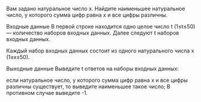 ﻿Вам задано натуральное число x. Найдите наименьшее натуральное число, у которого сумма цифр равна x и все цифры различны.

Входные данные
В первой строке находится одно целое число t (1≤t≤50) — количество наборов входных данных. Далее следуют t наборов входных данных.

Каждый набор входных данных состоит из одного натурального числа x (1≤x≤50).

Выходные данные
Выведите t ответов на наборы входных данных:

если натуральное число, у которого сумма цифр равна x и все цифры различны существует, то выведите наименьшее такое число;
В противном случае выведите -1.